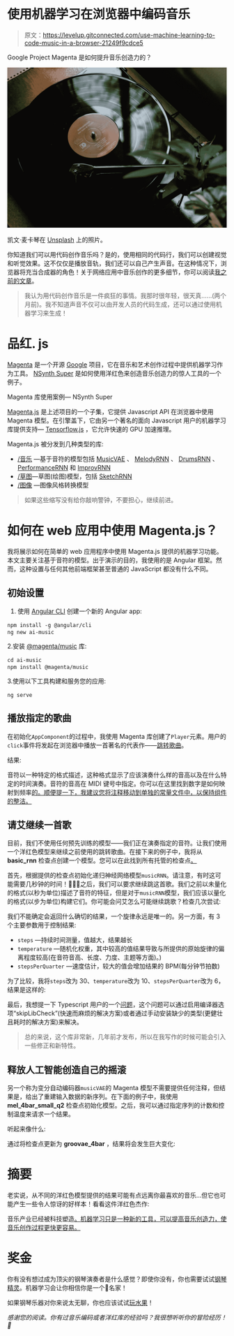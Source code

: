 # 使用机器学习在浏览器中编码音乐

> 原文：<https://levelup.gitconnected.com/use-machine-learning-to-code-music-in-a-browser-21249f9cdce5>

Google Project Magenta 是如何提升音乐创造力的？

![](img/662d4b48085884c93b9b74ac7011431a.png)

凯文·麦卡琴在 [Unsplash](https://unsplash.com/?utm_source=medium&utm_medium=referral) 上的照片。

你知道我们可以用代码创作音乐吗？是的，使用相同的代码行，我们可以创建视觉和听觉效果。这不仅仅是播放音轨，我们还可以自己产生声音。在这种情况下，浏览器将充当合成器的角色！关于网络应用中音乐创作的更多细节，你可以阅读[我之前的文章](https://medium.com/better-programming/frontend-development-sounds-9fe7e5839ab9)。

> 我认为用代码创作音乐是一件疯狂的事情。我那时很年轻，很天真……(两个月前)。我不知道声音不仅可以由开发人员的代码生成，还可以通过使用机器学习来生成！

# 品红. js

[Magenta](https://magenta.tensorflow.org/) 是一个开源 [Google](https://about.google/) 项目，它在音乐和艺术创作过程中提供机器学习作为工具。 [NSynth Super](https://nsynthsuper.withgoogle.com/) 是如何使用洋红色来创造音乐创造力的惊人工具的一个例子。

Magenta 库使用案例— NSynth Super

[Magenta.js](https://magenta.tensorflow.org/js-announce) 是上述项目的一个子集，它提供 Javascript API 在浏览器中使用 Magenta 模型。在引擎盖下，它由另一个著名的面向 Javascript 用户的机器学习库提供支持— [Tensorflow.js](https://www.tensorflow.org/js/) ，它允许快速的 GPU 加速推理。

Magenta.js 被分发到几种类型的库:

*   [/音乐](https://github.com/magenta/magenta-js/tree/master/music) —基于音符的模型包括 [MusicVAE](https://magenta.github.io/magenta-js/music/classes/_music_vae_model_.musicvae.html) 、 [MelodyRNN](https://magenta.github.io/magenta-js/music/classes/_music_rnn_model_.musicrnn.html) 、 [DrumsRNN](https://github.com/magenta/magenta/tree/master/magenta/models/drums_rnn) 、 [PerformanceRNN](https://github.com/magenta/magenta/tree/master/magenta/models/performance_rnn) 和 [ImprovRNN](https://github.com/magenta/magenta/tree/master/magenta/models/improv_rnn)
*   [/草图](https://github.com/magenta/magenta-js/tree/master/sketch)—草图(绘图)模型，包括 [SketchRNN](https://goo.gl/magenta/sketchrnn)
*   [/图像](https://github.com/magenta/magenta-js/tree/master/image) —图像风格转换模型

> 如果这些缩写没有给你敲响警钟，不要担心，继续前进。

# 如何在 web 应用中使用 Magenta.js？

我将展示如何在简单的 web 应用程序中使用 Magenta.js 提供的机器学习功能。本文主要关注基于音符的模型。出于演示的目的，我使用的是 Angular 框架。然而，这种设置与任何其他前端框架甚至普通的 JavaScript 都没有什么不同。

## 初始设置

1.  使用 [Angular CLI](https://cli.angular.io/) 创建一个新的 Angular app:

```
npm install -g @angular/cli
ng new ai-music
```

2.安装 [@magenta/music](https://www.npmjs.com/package/@magenta/music) 库:

```
cd ai-music
npm install @magenta/music
```

3.使用以下工具构建和服务您的应用:

```
ng serve
```

## 播放指定的歌曲

在初始化`AppComponent`的过程中，我使用 Magenta 库创建了`Player`元素。用户的`click`事件将发起在浏览器中播放一首著名的代表作——[跳转歌曲](https://www.youtube.com/watch?v=sh9wsrL43RY&ab_channel=MusicGuide)。

结果:

音符以一种特定的格式描述，这种格式显示了应该演奏什么样的音高以及在什么特定的时间演奏。音符的音高在 MIDI 键号中指定。你可以在这里找到数字是如何映射到频率[的。顺便提一下，我建议您将注释移动到单独的常量文件中，以保持组件的整洁。](https://www.inspiredacoustics.com/en/MIDI_note_numbers_and_center_frequencies)

## 请艾继续一首歌

目前，我们不使用任何预先训练的模型——我们正在演奏指定的音符。让我们使用一个洋红色模型来继续之前使用的跳转歌曲。在接下来的例子中，我将从 **basic_rnn** 检查点创建一个模型。您可以在此找到所有托管的检查点[。](https://goo.gl/magenta/js-checkpoints)

首先，根据提供的检查点初始化递归神经网络模型`musicRNN`。请注意，有时这可能需要几秒钟的时间！🤷🏻‍♀️之后，我们可以要求继续跳这首歌。我们之前以未量化的格式(以秒为单位)描述了音符的特征，但是对于`musicRNN`模型，我们应该以量化的格式(以步为单位)构建它们。你可能会问艾怎么可能继续跳歌？检查几次尝试:

我们不能确定会返回什么确切的结果，一个旋律永远是唯一的。另一方面，有 3 个主要参数用于控制结果:

*   `steps` —持续时间测量，值越大，结果越长
*   `temperature` —随机化权重，其中较高的值结果导致与所提供的原始旋律的偏离程度较高(在音符音高、长度、力度、主题等方面)。)
*   `stepsPerQuarter` —速度估计，较大的值会增加结果的 BPM(每分钟节拍数)

为了比较，我将`steps`改为 30、`temperature`改为 10、`stepsPerQuarter`改为 6，结果是这样的:

最后，我想提一下 Typescript 用户的一个[问题](https://github.com/tensorflow/tfjs/issues/2007#issuecomment-529630217)，这个问题可以通过启用编译器选项“skipLibCheck”(快速而麻烦的解决方案)或者通过手动安装缺少的类型(更健壮且耗时的解决方案)来解决。

> 总的来说，这个库非常新，几年前才发布，所以在我写作的时候可能会引入一些修正和新特性。

## 释放人工智能创造自己的摇滚

另一个称为变分自动编码器`musicVAE`的 Magenta 模型不需要提供任何注释，但结果是，给出了重建输入数据的新序列。在下面的例子中，我使用 **mel_4bar_small_q2** 检查点初始化模型。之后，我可以通过指定序列的计数和控制温度来请求一个结果。

听起来像什么:

通过将检查点更新为 **groovae_4bar** ，结果将会发生巨大变化:

# 摘要

老实说，从不同的洋红色模型提供的结果可能有点远离你最喜欢的音乐…但它也可能产生一些令人惊讶的好样本！看看这件洋红色杰作:

音乐产业已经被科技塑造[。机器学习只是一种新的工具，可以提高音乐创造力，使音乐创作过程更快更容易。](https://www.music.org/index.php?option=com_content&view=article&id=2675:the-impact-of-technology-on-the-musical-experience&catid=220&Itemid=3665)

# 奖金

你有没有想过成为顶尖的钢琴演奏者是什么感觉？即使你没有，你也需要试试[钢琴精灵](http://piano-genie.glitch.me/)。机器学习会让你相信你是一个🎹名家！

如果钢琴乐器对你来说太无聊，你也应该试试[玩水果](https://www.youtube.com/watch?v=HGWkQP9lVPw&ab_channel=Google)！

*感谢您的阅读。你有过音乐编码或者洋红库的经验吗？我很想听听你的冒险经历！🤘*